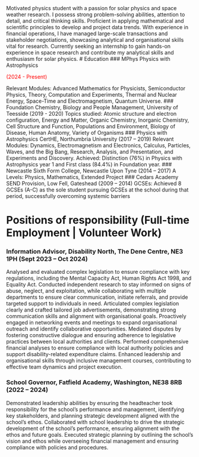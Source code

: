 <html>
<body>
Motivated physics student with a passion for solar physics and space weather research. I possess strong 
problem-solving abilities, attention to detail, and critical thinking skills. Proficient in applying mathematical 
and scientific principles to develop and project data trends. With experience in financial operations, I have 
managed large-scale transactions and stakeholder negotiations, showcasing analytical and organisational 
skills vital for research. Currently seeking an internship to gain hands-on experience in space research and 
contribute my analytical skills and enthusiasm for solar physics.
# Education 
### MPhys Physics with Astrophysics <p style="color:red;">(2024 - Present)</p>
Relevant Modules: Advanced Mathematics for Physicists, Semiconductor Physics, Theory, Computation and 
Experiments, Thermal and Nuclear Energy, Space-Time and Electromagnetism, Quantum Universe.
### Foundation Chemistry, Biology and People Management, University of Teesside (2019 - 2020)
Topics studied: Atomic structure and electron configuration, Energy and Matter, Organic Chemistry, Inorganic 
Chemistry, Cell Structure and Function, Populations and Environment, Biology of Disease, Human Anatomy, 
Variety of Organisms
### Physics with Astrophysics CertHE, Northumbria University (2017 – 2019)
Relevant Modules: Dynamics, Electromagnetism and Electronics, Calculus, Particles, Waves, and the Big 
Bang, Research, Analysis, and Presentation, and Experiments and Discovery.
Achieved: Distinction (76%) in Physics with Astrophysics year 1 and First class (84.4%) in Foundation year.
### Newcastle Sixth Form College, Newcastle Upon Tyne (2014 – 2017)
A Levels: Physics, Mathematics, Extended Project
### Cedars Academy SEND Provision, Low Fell, Gateshead (2009 – 2014)
GCSEs: Achieved 8 GCSEs (A-C) as the sole student pursuing GCSEs at the school during that period, 
successfully overcoming systemic barriers

# Positions of responsibility (Full-time Employment | Volunteer Work)
### Information Advisor, Disability North, The Dene Centre, NE3 1PH (Sept 2023 – Oct 2024)
Analysed and evaluated complex legislation to ensure compliance with key regulations, including the 
Mental Capacity Act, Human Rights Act 1998, and Equality Act.
Conducted independent research to stay informed on signs of abuse, neglect, and exploitation, 
while collaborating with multiple departments to ensure clear communication, initiate referrals, and 
provide targeted support to individuals in need.
Articulated complex legislation clearly and crafted tailored job advertisements, demonstrating 
strong communication skills and alignment with organisational goals.
Proactively engaged in networking events and meetings to expand organisational outreach and 
identify collaborative opportunities.
Mediated disputes by fostering constructive dialogue and ensuring adherence to legislative 
practices between local authorities and clients.
Performed comprehensive financial analyses to ensure compliance with local authority policies and 
support disability-related expenditure claims.
Enhanced leadership and organisational skills through inclusive management courses, 
contributing to effective team dynamics and project execution.
### School Governor, Fatfield Academy, Washington, NE38 8RB (2022 – 2024)
Demonstrated leadership abilities by ensuring the headteacher took responsibility for the school’s 
performance and management, identifying key stakeholders, and planning strategic development 
aligned with the school’s ethos.
Collaborated with school leadership to drive the strategic development of the school’s performance, 
ensuring alignment with the ethos and future goals.
Executed strategic planning by outlining the school’s vision and ethos while overseeing financial 
management and ensuring compliance with policies and procedures.
<html>
<body>
